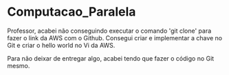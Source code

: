 # Computacao_Paralela

Professor, acabei não conseguindo executar o comando 'git clone' para fazer o link da AWS com o Github. Consegui criar e implementar a chave no Git e criar o hello world no Vi da AWS.

Para não deixar de entregar algo, acabei tendo que fazer o código no Git mesmo. 
